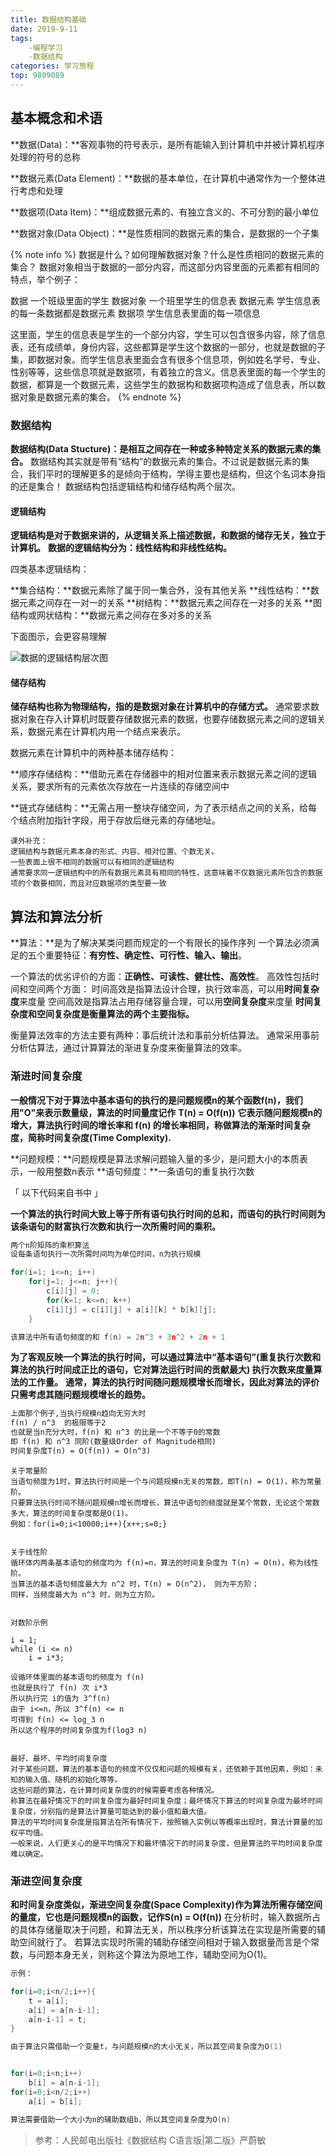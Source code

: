 ```yaml
---
title: 数据结构基础
date: 2019-9-11
tags: 
    -编程学习
    -数据结构
categories: 学习旅程
top: 9809089
---
```


## 基本概念和术语

**数据(Data)：**客观事物的符号表示，是所有能输入到计算机中并被计算机程序处理的符号的总称

**数据元素(Data Element)：**数据的基本单位，在计算机中通常作为一个整体进行考虑和处理

**数据项(Data Item)：**组成数据元素的、有独立含义的、不可分割的最小单位

**数据对象(Data Object)：**是性质相同的数据元素的集合，是数据的一个子集

{% note info %}
数据是什么？如何理解数据对象？什么是性质相同的数据元素的集合？
数据对象相当于数据的一部分内容，而这部分内容里面的元素都有相同的特点，举个例子：

数据                                                 一个班级里面的学生
数据对象                                        一个班里学生的信息表
数据元素                                        学生信息表的每一条数据都是数据元素
数据项                                             学生信息表里面的每一项信息

这里面，学生的信息表是学生的一个部分内容，学生可以包含很多内容，除了信息表，还有成绩单，身份内容，这些都算是学生这个数据的一部分，也就是数据的子集，即数据对象。而学生信息表里面会含有很多个信息项，例如姓名学号、专业、性别等等，这些信息项就是数据项，有着独立的含义。信息表里面的每一个学生的数据，都算是一个数据元素，这些学生的数据构和数据项构造成了信息表，所以数据对象是数据元素的集合。
{% endnote %}

### 数据结构

**数据结构(Data Stucture)：是相互之间存在一种或多种特定关系的数据元素的集合。**
数据结构其实就是带有“结构”的数据元素的集合。不过说是数据元素的集合，我们平时的理解更多的是倾向于结构，学得主要也是结构，但这个名词本身指的还是集合！
数据结构包括逻辑结构和储存结构两个层次。

#### 逻辑结构

**逻辑结构是对于数据来讲的，从逻辑关系上描述数据，和数据的储存无关，独立于计算机。**
**数据的逻辑结构分为：线性结构和非线性结构。**

四类基本逻辑结构：

**集合结构：**数据元素除了属于同一集合外，没有其他关系
**线性结构：**数据元素之间存在一对一的关系
**树结构：**数据元素之间存在一对多的关系
**图结构或网状结构：**数据元素之间存在多对多的关系

下面图示，会更容易理解

![数据的逻辑结构层次图](/images/数据的逻辑结构.png)

#### 储存结构

**储存结构也称为物理结构，指的是数据对象在计算机中的存储方式。**
通常要求数据对象在存入计算机时既要存储数据元素的数据，也要存储数据元素之间的逻辑关系，数据元素在计算机内用一个结点来表示。

数据元素在计算机中的两种基本储存结构：

**顺序存储结构：**借助元素在存储器中的相对位置来表示数据元素之间的逻辑关系，要求所有的元素依次存放在一片连续的存储空间中

**链式存储结构：**无需占用一整块存储空间，为了表示结点之间的关系，给每个结点附加指针字段，用于存放后继元素的存储地址。

```Text
课外补充：
逻辑结构与数据元素本身的形式、内容、相对位置、个数无关。
一些表面上很不相同的数据可以有相同的逻辑结构
通常要求同一逻辑结构中的所有数据元素具有相同的特性，这意味着不仅数据元素所包含的数据项的个数要相同，而且对应数据项的类型要一致
```

## 算法和算法分析

**算法：**是为了解决某类问题而规定的一个有限长的操作序列
一个算法必须满足的五个重要特征：**有穷性、确定性、可行性、输入、输出**。

一个算法的优劣评价的方面：**正确性、可读性、健壮性、高效性**。
高效性包括时间和空间两个方面：
时间高效是指算法设计合理，执行效率高，可以用**时间复杂度**来度量
空间高效是指算法占用存储容量合理，可以用**空间复杂度**来度量
**时间复杂度和空间复杂度是衡量算法的两个主要指标。**

衡量算法效率的方法主要有两种：事后统计法和事前分析估算法。
通常采用事前分析估算法，通过计算算法的渐进复杂度来衡量算法的效率。

### 渐进时间复杂度

**一般情况下对于算法中基本语句的执行的是问题规模n的某个函数f(n)，我们用"O"来表示数量级，算法的时间量度记作**
**T(n) = O(f(n))**
**它表示随问题规模n的增大，算法执行时间的增长率和 f(n) 的增长率相同，称做算法的渐渐时间复杂度，简称时间复杂度(Time Complexity).**

**问题规模：**问题规模是算法求解问题输入量的多少，是问题大小的本质表示，一般用整数n表示
**语句频度：**一条语句的重复执行次数

「 以下代码来自书中 」

**一个算法的执行时间大致上等于所有语句执行时间的总和，而语句的执行时间则为该条语句的财富执行次数和执行一次所需时间的乘积。**

```C
两个n阶矩阵的乘积算法
设每条语句执行一次所需时间均为单位时间，n为执行规模

for(i=1; i<=n; i++)                                                     //频度为 n+1
    for(j=1; j<=n; j++){                                                //频度为 n*(n+1)
        c[i][j] = 0;                                                    //频度为 n^2
        for(k=1; k<=n; k++)                                             //频度为 n^2 * (n+1)
        c[i][j] = c[i][j] + a[i][k] * b[k][j];                          //频度为 n^3
    }

该算法中所有语句频度的和 f(n) = 2n^3 + 3n^2 + 2n + 1
```

**为了客观反映一个算法的执行时间，可以通过算法中“基本语句”(重复执行次数和算法的执行时间成正比的语句，它对算法运行时间的贡献最大) 执行次数来度量算法的工作量。**
**通常，算法的执行时间随问题规模增长而增长，因此对算法的评价只需考虑其随问题规模增长的趋势。**

```Markdown
上面那个例子,当执行规模n趋向无穷大时
f(n) / n^3  的极限等于2
也就是当n充分大时，f(n) 和 n^3 的比是一个不等于0的常数
即 f(n) 和 n^3 同阶(数量级Order of Magnitude相同)
时间复杂度T(n) = O(f(n)) = O(n^3)
```

```Text
关于常量阶
当语句频度为1时，算法执行时间是一个与问题规模n无关的常数，即T(n) = O(1)，称为常量阶。
只要算法执行时间不随问题规模n增长而增长，算法中语句的频度就是某个常数，无论这个常数多大，算法的时间复杂度都是O(1)。
例如：for(i=0;i<10000;i++){x++;s=0;}


关于线性阶
循环体内两条基本语句的频度均为 f(n)=n，算法的时间复杂度为 T(n) = O(n)，称为线性阶。
当算法的基本语句频度最大为 n^2 时，T(n) = O(n^2)， 则为平方阶；
同样，当频度最大为 n^3 时，则为立方阶。


对数阶示例

i = 1;
while (i <= n)
    i = i*3;

设循环体里面的基本语句的频度为 f(n)
也就是执行了 f(n) 次 i*3
所以执行完 i的值为 3^f(n)
由于 i<=n，所以 3^f(n) <= n
可得到 f(n) <= log_3 n
所以这个程序的时间复杂度为f(log3 n)


最好、最坏、平均时间复杂度
对于某些问题，算法的基本语句的频度不仅仅和问题的规模有关，还依赖于其他因素，例如：未知的输入值、随机的初始化等等。
这些问题的算法，在计算时间复杂度的时候需要考虑各种情况。
称算法在最好情况下的时间复杂度为最好时间复杂度；最坏情况下算法的时间复杂度为最坏时间复杂度，分别指的是算法计算量可能达到的最小值和最大值。
算法的平均时间复杂度是指算法在所有情况下，按照输入实例以等概率出现时，算法计算量的加权平均值。
一般来说，人们更关心的是平均情况下和最坏情况下的时间复杂度，但是算法的平均时间复杂度难以确定。
```

### 渐进空间复杂度

**和时间复杂度类似，渐进空间复杂度(Space Complexity)作为算法所需存储空间的量度，它也是问题规模n的函数，记作S(n) = O(f(n))**
在分析时，输入数据所占的具体存储量取决于问题，和算法无关，所以秩序分析该算法在实现是所需要的辅助空间就行了。
若算法实现时所需的辅助存储空间相对于输入数据量而言是个常数，与问题本身无关，则称这个算法为原地工作，辅助空间为O(1)。

```C
示例：

for(i=0;i<n/2;i++){
    t = a[i];
    a[i] = a[n-i-1];
    a[n-i-1] = t;
}

由于算法只需借助一个变量t，与问题规模n的大小无关，所以其空间复杂度为O(1)


for(i=0;i<n;i++)
    b[i] = a[n-i-1];
for(i=0;i<n/2;i++)
    a[i] = b[i];

算法需要借助一个大小为n的辅助数组b，所以其空间复杂度为O(n)
```

>参考：人民邮电出版社《数据结构    C语言版|第二版》严蔚敏
